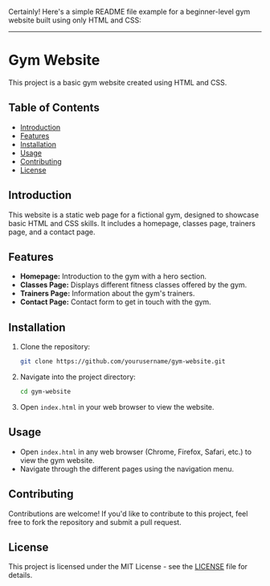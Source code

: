 Certainly! Here's a simple README file example for a beginner-level gym website built using only HTML and CSS:

---

# Gym Website

This project is a basic gym website created using HTML and CSS.

## Table of Contents

- [Introduction](#introduction)
- [Features](#features)
- [Installation](#installation)
- [Usage](#usage)
- [Contributing](#contributing)
- [License](#license)

## Introduction

This website is a static web page for a fictional gym, designed to showcase basic HTML and CSS skills. It includes a homepage, classes page, trainers page, and a contact page.

## Features

- **Homepage:** Introduction to the gym with a hero section.
- **Classes Page:** Displays different fitness classes offered by the gym.
- **Trainers Page:** Information about the gym's trainers.
- **Contact Page:** Contact form to get in touch with the gym.

## Installation

1. Clone the repository:

   ```bash
   git clone https://github.com/yourusername/gym-website.git
   ```

2. Navigate into the project directory:

   ```bash
   cd gym-website
   ```

3. Open `index.html` in your web browser to view the website.

## Usage

- Open `index.html` in any web browser (Chrome, Firefox, Safari, etc.) to view the gym website.
- Navigate through the different pages using the navigation menu.

## Contributing

Contributions are welcome! If you'd like to contribute to this project, feel free to fork the repository and submit a pull request.

## License

This project is licensed under the MIT License - see the [LICENSE](LICENSE) file for details.


